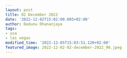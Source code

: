 ```yaml
---
layout: post
title: 02 December 2022
date: '2022-12-02T15:02:00.005+02:00'
author: Dedunu Dhananjaya
tags:
- usa
- las vegas
modified_time: '2022-12-05T15:03:51.120+02:00'
featured_image: 2022-12-02-02-december-2022_90.jpeg
---
```

